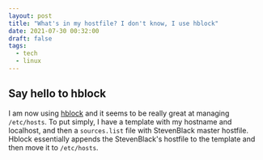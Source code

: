 ```yaml
---
layout: post
title: "What's in my hostfile? I don't know, I use hblock"
date: 2021-07-30 00:32:00
draft: false
tags:
  - tech
  - linux
---
```


## Say hello to hblock

I am now using [hblock](https://github.com/hectorm/hblock) and it seems to be really great at managing `/etc/hosts`. To put simply, I have a template with my hostname and localhost, and then a `sources.list` file with StevenBlack master hostfile. Hblock essentially appends the StevenBlack's hostfile to the template and then move it to `/etc/hosts`.
